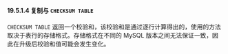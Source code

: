 #### 19.5.1.4 复制与 `CHECKSUM TABLE`

`CHECKSUM TABLE` 返回一个校验和，该校验和是通过逐行计算得出的，使用的方法取决于表行的存储格式。存储格式在不同的 MySQL 版本之间无法保证一致，因此在升级后校验和值可能会发生变化。